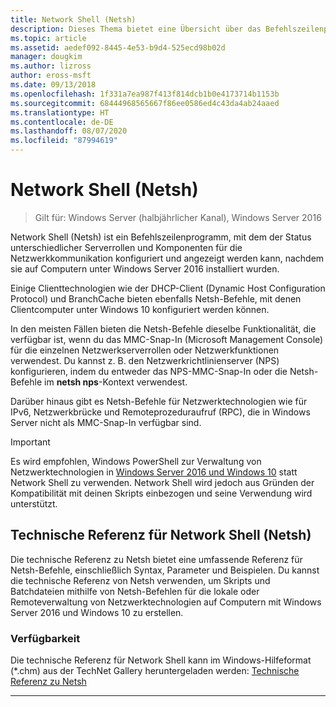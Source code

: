 ```yaml
---
title: Network Shell (Netsh)
description: Dieses Thema bietet eine Übersicht über das Befehlszeilenprogramm Network Shell (Netsh) in Windows Server 2016.
ms.topic: article
ms.assetid: aedef092-8445-4e53-b9d4-525ecd98b02d
manager: dougkim
ms.author: lizross
author: eross-msft
ms.date: 09/13/2018
ms.openlocfilehash: 1f331a7ea987f413f814dcb1b0e4173714b1153b
ms.sourcegitcommit: 68444968565667f86ee0586ed4c43da4ab24aaed
ms.translationtype: HT
ms.contentlocale: de-DE
ms.lasthandoff: 08/07/2020
ms.locfileid: "87994619"
---
```

# <a name="network-shell-netsh"></a>Network Shell \(Netsh\)

>Gilt für: Windows Server (halbjährlicher Kanal), Windows Server 2016

Network Shell (Netsh) ist ein Befehlszeilenprogramm, mit dem der Status unterschiedlicher Serverrollen und Komponenten für die Netzwerkkommunikation konfiguriert und angezeigt werden kann, nachdem sie auf Computern unter Windows Server 2016 installiert wurden.

Einige Clienttechnologien wie der DHCP-Client \(Dynamic Host Configuration Protocol\) und BranchCache bieten ebenfalls Netsh-Befehle, mit denen Clientcomputer unter Windows 10 konfiguriert werden können.

In den meisten Fällen bieten die Netsh-Befehle dieselbe Funktionalität, die verfügbar ist, wenn du das MMC-Snap\-In \(Microsoft Management Console\) für die einzelnen Netzwerkserverrollen oder Netzwerkfunktionen verwendest. Du kannst z. B. den Netzwerkrichtlinienserver \(NPS\) konfigurieren, indem du entweder das NPS-MMC-Snap-In oder die Netsh-Befehle im **netsh nps**-Kontext verwendest.

Darüber hinaus gibt es Netsh-Befehle für Netzwerktechnologien wie für IPv6, Netzwerkbrücke und Remoteprozeduraufruf \(RPC\), die in Windows Server nicht als MMC-Snap-In verfügbar sind.

>[!IMPORTANT]
>Es wird empfohlen, Windows PowerShell zur Verwaltung von Netzwerktechnologien in [Windows Server 2016 und Windows 10](/powershell/windows/get-started?view=win10-ps) statt Network Shell zu verwenden. Network Shell wird jedoch aus Gründen der Kompatibilität mit deinen Skripts einbezogen und seine Verwendung wird unterstützt.

## <a name="network-shell-netsh-technical-reference"></a>Technische Referenz für Network Shell (Netsh)

Die technische Referenz zu Netsh bietet eine umfassende Referenz für Netsh-Befehle, einschließlich Syntax, Parameter und Beispielen. Du kannst die technische Referenz von Netsh verwenden, um Skripts und Batchdateien mithilfe von Netsh-Befehlen für die lokale oder Remoteverwaltung von Netzwerktechnologien auf Computern mit Windows Server 2016 und Windows 10 zu erstellen.

### <a name="content-availability"></a>Verfügbarkeit

Die technische Referenz für Network Shell kann im Windows-Hilfeformat \(*.chm\) aus der TechNet Gallery heruntergeladen werden: [Technische Referenz zu Netsh](https://gallery.technet.microsoft.com/Netsh-Technical-Reference-c46523dc)

---